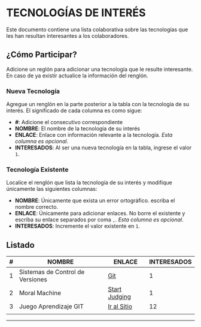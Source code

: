 # TECNOLOGÍAS DE INTERÉS

Este documento contiene una lista colaborativa sobre las tecnologías que les han resultan interesantes a los colaboradores.

## ¿Cómo Participar?

Adicione un reglón para adicionar una tecnología que le resulte interesante. En caso de ya existir actualice la información del renglón.

### Nueva Tecnología

Agregue un renglón en la parte posterior a la tabla con la tecnología de su interés. El significado de cada columna es como sigue:

- **#**: Adicione el consecutivo correspondiente
- **NOMBRE**: El nombre de la tecnología de su interés
- **ENLACE**: Enlace con información relevante a la tecnología. _Esta columna es opcional_.
- **INTERESADOS**: Al ser una nueva tecnología en la tabla, ingrese el valor `1`.

### Tecnología Existente

Localice el renglón que lista la tecnología de su interés y modifique únicamente las siguientes columnas:

- **NOMBRE**: Únicamente que exista un error ortográfico. escriba el nombre correcto.
- **ENLACE**: Únicamente para adicionar enlaces. No borre el existente y escriba su enlace separados por coma `,`. _Esta columna es opcional_.
- **INTERESADOS**: Incremente el valor existente en `1`.

## Listado

|#| NOMBRE | ENLACE | INTERESADOS |
|-|-|-|-|
|1|Sistemas de Control de Versiones|[Git](https://git-scm.com/)|1|
|2|Moral Machine|[Start Judging](https://www.moralmachine.net/)|1|
|3|Juego Aprendizaje GIT|[Ir al Sitio](https://learngitbranching.js.org/?locale=es_AR)|12|
|||||

---
